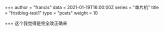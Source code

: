 +++
author = "francis"
data = 2021-01-19T16:00:00Z
series = "单片机"
title = "fristblog-test1"
type = "posts"
weight = 10

+++
这个我觉得是完全改正确来